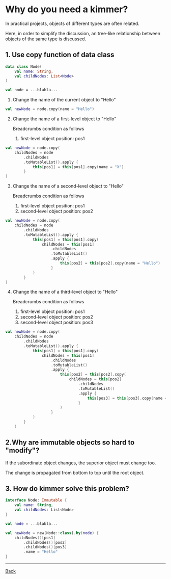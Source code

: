 # Why do you need a kimmer?

In practical projects, objects of different types are often related. 

Here, in order to simplify the discussion, an tree-like relationship between objects of the same type is discussed.

## 1. Use copy function of data class

```kt
data class Node(
    val name: String,
    val childNodes: List<Node>
)

val node = ...blabla...
```

1. Change the name of the current object to "Hello"
```kt
val newNode = node.copy(name = "Hello")
```

2. Change the name of a first-level object to "Hello"
   
   Breadcrumbs condition as follows
   1. first-level object position: pos1
   
```kt
val newNode = node.copy(
    childNodes = node
        .childNodes
        .toMutableList().apply {
            this[pos1] = this[pos1].copy(name = "X")
        }
)
```

3. Change the name of a second-level object to "Hello"

   Breadcrumbs condition as follows
   1. first-level object position: pos1
   2. second-level object position: pos2

```kt
val newNode = node.copy(
    childNodes = node
        .childNodes
        .toMutableList().apply {
            this[pos1] = this[pos1].copy(
                childNodes = this[pos1]
                    .childNodes
                    .toMutableList()
                    .apply {
                        this[pos2] = this[pos2].copy(name = "Hello")
                    }
            )
        }
)
```

4. Change the name of a third-level object to "Hello"

   Breadcrumbs condition as follows
   1. first-level object position: pos1
   2. second-level object position: pos2
   3. second-level object position: pos3
```kt
val newNode = node.copy(
    childNodes = node
        .childNodes
        .toMutableList().apply {
            this[pos1] = this[pos1].copy(
                childNodes = this[pos1]
                    .childNodes
                    .toMutableList()
                    .apply {
                        this[pos2] = this[pos2].copy(
                            childNodes = this[pos2]
                                .childNodes
                                .toMutableList()
                                .apply {
                                    this[pos3] = this[pos3].copy(name = "Hello")
                                }
                        )
                    }
            )
        }
    )
```

## 2.Why are immutable objects so hard to "modify"?

If the subordinate object changes, the superior object must change too. 

The change is propagated from bottom to top until the root object.

## 3. How do kimmer solve this problem?

```kt
interface Node: Immutable {
    val name: String,
    val childNodes: List<Node>
}

val node = ...blabla...

val newNode = new(Node::class).by(node) {
    childNodes()[pos1]
        .childNodes()[pos2]
        .childNodes()[pos3]
        .name = "Hello"
}
```
-----

[Back](./README.md)
